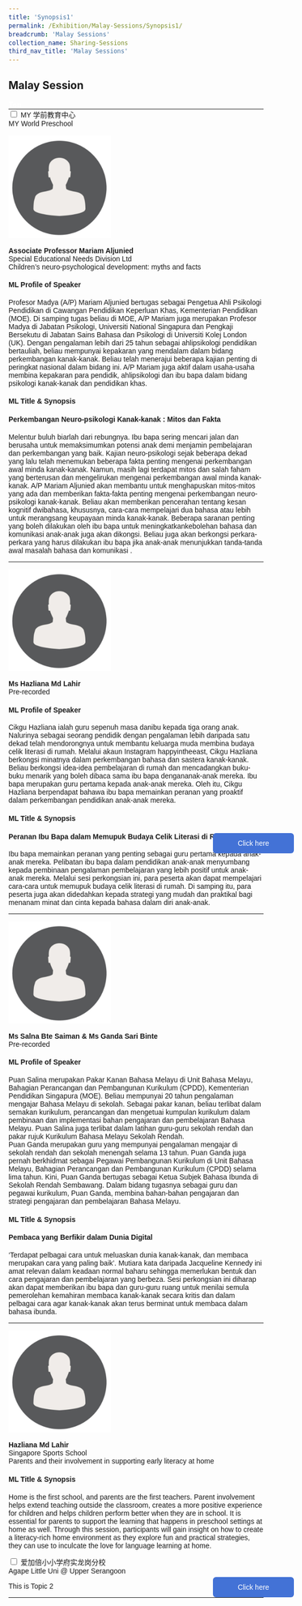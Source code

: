 ```yaml
---
title: 'Synopsis1'
permalink: /Exhibition/Malay-Sessions/Synopsis1/
breadcrumb: 'Malay Sessions'
collection_name: Sharing-Sessions
third_nav_title: 'Malay Sessions'
---
```

## 	Malay Session
<html>
<head>
<style>
 table {
  font-family: arial, sans-serif;
  border-collapse: collapse;
  width: 100%;
}

td, th {
  border: 1px solid #dddddd;
  text-align: left;
  padding: 8px;
}

 div.btntop {
 position:fixed;
 float:right;
 bottom:20px;
 right:80px;
 z-index:99;
 boder:none;
 background-color:#4169e1;
 cursor:pointer;
 padding:15px;
  boder-radius:4px;
  color:white;
  font-weight:600;
    }
    .hl{
    display: inline-block;
    padding: 12px 20px;
    text-align: center;
    text-decoration: none;
    color: #fff;
    background-color: #4372d6;
    border-radius: 6px;
    outline: 0;
    cursor: pointer;
    margin-right: 10px;
    margin-bottom: 7px;
    width: 120px;
}
  .tbl{
    border:0 none;
    padding:0; 
    margin:0;
    border-collapse: collapse;
}
  .tbl a {
    position:absolute;
    margin-left: -100px;
}
img {
height:auto;
max-width:40%;
}
</style>
</head>
<body>  
<table class="tbl">
<tr>
<td style="border:0 none;padding: 0; margin:0;">
<div class="atab">
      <input id="tab-1" type="checkbox" name="tab">
      <label for="tab-1">MY 学前教育中心 <br/> MY World Preschool</label>
      <div class="tab-content">
       <br/>
  <div class="row">
 <div class="column">
<img src="images/cropped-person-icon-8-2.png" style="width:100%">
   </div>
   <p><strong>Associate Professor Mariam Aljunied </strong> <br/> Special Educational Needs Division Ltd  <br/>
   Children’s neuro-psychological development: myths and facts  </p>
   </div>
  <h4> ML Profile of Speaker</h4> 
       <p>Profesor Madya (A/P) Mariam Aljunied bertugas sebagai Pengetua Ahli Psikologi Pendidikan di Cawangan Pendidikan Keperluan Khas, Kementerian Pendidikan (MOE). Di samping tugas beliau di MOE, A/P Mariam juga merupakan Profesor Madya di Jabatan Psikologi, Universiti National Singapura dan Pengkaji Bersekutu di Jabatan Sains Bahasa dan Psikologi di Universiti Kolej London (UK). Dengan pengalaman lebih dari 25 tahun sebagai ahlipsikologi pendidikan bertauliah, beliau mempunyai kepakaran yang mendalam dalam bidang perkembangan kanak-kanak. Beliau telah menerajui beberapa kajian penting di peringkat nasional dalam bidang ini. A/P Mariam juga aktif dalam usaha-usaha membina kepakaran para pendidik, ahlipsikologi dan ibu bapa dalam bidang psikologi kanak-kanak dan pendidikan khas.</p>
  <h4> ML Title & Synopsis</h4>
       <h4><strong> Perkembangan Neuro-psikologi Kanak-kanak : Mitos dan Fakta </strong></h4>
  <p>Melentur buluh biarlah dari rebungnya. Ibu bapa sering mencari jalan dan berusaha untuk memaksimumkan potensi anak demi menjamin pembelajaran dan perkembangan yang baik. Kajian neuro-psikologi sejak beberapa dekad yang lalu telah menemukan beberapa fakta penting mengenai perkembangan awal minda kanak-kanak. Namun, masih lagi terdapat mitos dan salah faham yang berterusan dan mengelirukan mengenai perkembangan awal minda kanak-kanak. A/P Mariam Aljunied akan membantu untuk menghapuskan mitos-mitos yang ada dan memberikan fakta-fakta penting mengenai perkembangan neuro-psikologi kanak-kanak. Beliau akan memberikan pencerahan tentang kesan kognitif dwibahasa, khususnya, cara-cara mempelajari dua bahasa atau lebih untuk merangsang keupayaan minda kanak-kanak. Beberapa saranan penting yang boleh dilakukan oleh ibu bapa untuk meningkatkankebolehan bahasa dan komunikasi anak-anak juga akan dikongsi.  Beliau juga akan berkongsi perkara-perkara yang harus dilakukan ibu bapa jika anak-anak menunjukkan tanda-tanda awal masalah bahasa dan komunikasi . </p>
<hr>
       <div class="row">
  <div class="column">
    <img src="images/cropped-person-icon-8-2.png" style="width:100%">
  </div>
    <p><strong>Ms Hazliana Md Lahir</strong> <br/> Pre-recorded </p>
       </div>
       <h4> ML Profile of Speaker</h4> 
       <p>Cikgu Hazliana ialah guru sepenuh masa danibu kepada tiga orang anak. Nalurinya sebagai seorang pendidik dengan pengalaman lebih daripada satu dekad telah mendorongnya untuk membantu keluarga muda membina budaya celik literasi di rumah. Melalui akaun Instagram happyintheeast, Cikgu Hazliana berkongsi minatnya dalam perkembangan bahasa dan sastera kanak-kanak. Beliau berkongsi idea-idea pembelajaran di rumah dan mencadangkan buku-buku menarik yang boleh dibaca sama ibu bapa dengananak-anak mereka. Ibu bapa merupakan guru pertama kepada anak-anak mereka. Oleh itu, Cikgu Hazliana berpendapat bahawa ibu bapa memainkan peranan yang proaktif dalam perkembangan pendidikan anak-anak mereka.</p>
  <h4> ML Title & Synopsis</h4>
       <h4>Peranan Ibu Bapa dalam Memupuk Budaya Celik Literasi di Rumah</h4>    
  <p>Ibu bapa memainkan peranan yang penting sebagai guru pertama kepada anak-anak mereka. Pelibatan ibu bapa dalam pendidikan anak-anak menyumbang kepada pembinaan pengalaman pembelajaran yang lebih positif untuk anak-anak mereka. Melalui sesi perkongsian ini, para peserta akan dapat mempelajari cara-cara untuk memupuk budaya celik literasi di rumah. Di samping itu, para peserta juga akan didedahkan kepada strategi yang mudah dan praktikal bagi menanam minat dan cinta kepada bahasa dalam diri anak-anak. </p>
<hr>
  <div c
 <div class="row">
  <div class="column">
    <img src="images/cropped-person-icon-8-2.png" style="width:100%">
  </div>
    <p><strong>Ms Salna Bte Saiman & Ms Ganda Sari Binte </strong> <br/> Pre-recorded  </p>
       </div>
  <h4> ML Profile of Speaker</h4> 
 <p>Puan Salina merupakan Pakar Kanan Bahasa Melayu di Unit Bahasa Melayu, Bahagian Perancangan dan Pembangunan Kurikulum (CPDD), Kementerian Pendidikan Singapura (MOE). Beliau mempunyai 20 tahun pengalaman mengajar Bahasa Melayu di sekolah. Sebagai pakar kanan, beliau terlibat dalam semakan kurikulum, perancangan dan mengetuai kumpulan kurikulum dalam pembinaan dan implementasi bahan pengajaran dan pembelajaran Bahasa Melayu. Puan Salina juga terlibat dalam latihan guru-guru sekolah rendah dan pakar rujuk Kurikulum Bahasa Melayu Sekolah Rendah.<br/>
 Puan Ganda merupakan guru yang mempunyai pengalaman mengajar di sekolah rendah dan sekolah menengah selama 13 tahun. Puan Ganda juga pernah berkhidmat sebagai Pegawai Pembangunan Kurikulum di Unit Bahasa Melayu, Bahagian Perancangan dan Pembangunan Kurikulum (CPDD) selama lima tahun. Kini, Puan Ganda bertugas sebagai Ketua Subjek Bahasa Ibunda di Sekolah Rendah Sembawang. Dalam bidang tugasnya sebagai guru dan pegawai kurikulum, Puan Ganda,  membina bahan-bahan pengajaran  dan strategi pengajaran dan  pembelajaran Bahasa Melayu.</p>
    <h4> ML Title & Synopsis</h4>
 <h4><strong>Pembaca yang Berfikir dalam Dunia Digital</strong></h4>
  <p>‘Terdapat pelbagai cara untuk meluaskan dunia kanak-kanak, dan membaca merupakan cara yang paling baik’.  
Mutiara kata daripada Jacqueline Kennedy ini amat relevan dalam keadaan normal baharu sehingga memerlukan bentuk dan cara pengajaran dan pembelajaran yang berbeza. Sesi perkongsian ini diharap akan dapat memberikan ibu bapa dan guru-guru ruang untuk menilai semula pemerolehan kemahiran membaca kanak-kanak secara kritis dan dalam pelbagai cara agar kanak-kanak akan terus berminat untuk membaca dalam bahasa ibunda.
 </p>
<hr>
  <div class="row">
  <div class="column">
    <img src="images/cropped-person-icon-8-2.png" style="width:100%">
  </div>
    <p> <strong>Hazliana Md Lahir </strong> <br/> Singapore Sports School  <br/>
   Parents and their involvement in supporting early literacy at home </p>
   </div>
    <h4> ML Title & Synopsis</h4>
  <p>Home is the first school, and parents are the first teachers. Parent involvement helps extend teaching outside the classroom, creates a more positive experience for children and helps children perform better when they are in school. It is essential for parents to support the learning that happens in preschool settings at home as well. Through this session, participants will gain insight on how to create a literacy-rich home environment as they explore fun and practical strategies, they can use to inculcate the love for language learning at home. </p>
</div>
<td style="border:0 none;padding: 0; margin:0;">
  <a href="/test/ML-video/"><div class="hl">Click here</div></a>
</td>

  <tr>
<td style="border:0 none;padding: 0; margin:0;">
<div class="atab">
      <input id="tab-2" type="checkbox" name="tab">
      <label for="tab-2">爱加倍小小学府实龙岗分校 <br/> Agape Little Uni @ Upper Serangoon</label>
      <div class="tab-content">      
       <p>This is Topic 2</p>      
</div></div>
</td>
<td style="border:0 none;padding: 0; margin:0;">
  <a href="/test/ML-video/"><div class="hl">Click here</div></a>
</td>

<div class="btntop"><a href="#top" style="text-decoration:none;"><span style="color:white"><b>Top</b></span></a></div>
